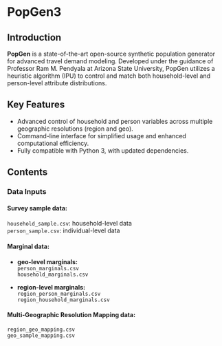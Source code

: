 # PopGen3

## Introduction

**PopGen** is a state-of-the-art open-source synthetic population generator for advanced travel demand modeling. Developed under the guidance of Professor Ram M. Pendyala at Arizona State University, PopGen utilizes a heuristic algorithm (IPU) to control and match both household-level and person-level attribute distributions.

## Key Features

- Advanced control of household and person variables across multiple geographic resolutions (region and geo).
- Command-line interface for simplified usage and enhanced computational efficiency.
- Fully compatible with Python 3, with updated dependencies.

## Contents

### Data Inputs

#### Survey sample data:
   `household_sample.csv`: household-level data  
   `person_sample.csv`: individual-level data  

#### Marginal data:

- **geo-level marginals:**  
  `person_marginals.csv`  
  `household_marginals.csv`  

- **region-level marginals:**  
  `region_person_marginals.csv`  
  `region_household_marginals.csv`  

#### Multi-Geographic Resolution Mapping data:  
  `region_geo_mapping.csv`  
  `geo_sample_mapping.csv`
